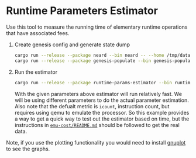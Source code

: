 # Runtime Parameters Estimator

Use this tool to measure the running time of elementary runtime operations that have associated fees.

1. Create genesis config and generate state dump
    ```bash
    cargo run --release --package neard --bin neard -- --home /tmp/data init --chain-id= --test-seed=alice.near --account-id=test.near --fast
    cargo run --release --package genesis-populate --bin genesis-populate -- --additional-accounts-num=200000 --home /tmp/data
    ```

2. Run the estimator
    ```bash
    cargo run --release --package runtime-params-estimator --bin runtime-params-estimator -- --home /tmp/data --accounts-num 20000 --iters 1 --warmup-iters 1 --metric time
    ```

    With the given parameters above estimator will run relatively fast. We will be using different parameters to do the actual parameter estimation. Also note that the defualt metric is `icount`, instruction count, but requires using qemu to emulate the processor. So this example provides a way to get a  quick way to test out the estimator based on time, but the instructions in [`emu-cost/README.md`](./emu-cost/README.md) should be followed to get the real data.

Note, if you use the plotting functionality you would need to install [gnuplot](http://gnuplot.info/) to see the graphs.

